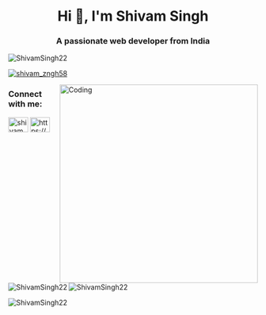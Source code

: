 <h1 align="center">Hi 👋, I'm Shivam Singh</h1>
<h3 align="center">A passionate web developer from India</h3>

<p align="left"> <img src="https://komarev.com/ghpvc/?username=ShivamSingh22&label=Profile%20views&color=0e75b6&style=flat" alt="ShivamSingh22" /> </p>

<p align="left"> <a href="https://twitter.com/shivam_zngh58" target="blank"><img src="https://img.shields.io/twitter/follow/shivam_zngh58?logo=twitter&style=for-the-badge" alt="shivam_zngh58" /></a> </p>
<img align="right" alt="Coding" width="400" src="https://cdn.dribbble.com/users/2646423/screenshots/5507196/computer.gif">

<h3 align="left">Connect with me:</h3>
<p align="left">
<a href="https://twitter.com/shivam_zngh58" target="blank"><img align="center" src="https://raw.githubusercontent.com/rahuldkjain/github-profile-readme-generator/master/src/images/icons/Social/twitter.svg" alt="shivam_zngh58" height="30" width="40" /></a>
<a href="https://linkedin.com/in/https://www.linkedin.com/in/shivam-zngh" target="blank"><img align="center" src="https://raw.githubusercontent.com/rahuldkjain/github-profile-readme-generator/master/src/images/icons/Social/linked-in-alt.svg" alt="https://www.linkedin.com/in/shivam-zngh" height="30" width="40" /></a>
</p>

<p><img align="left" src="https://github-readme-stats.vercel.app/api/top-langs?username=ShivamSingh22&show_icons=true&locale=en&layout=compact" alt="ShivamSingh22" /></p>

<p>&nbsp;<img align="center" src="https://github-readme-stats.vercel.app/api?username=ShivamSingh22&show_icons=true&locale=en" alt="ShivamSingh22" /></p>

<p><img align="center" src="https://github-readme-streak-stats.herokuapp.com/?user=ShivamSingh22&" alt="ShivamSingh22" /></p>
